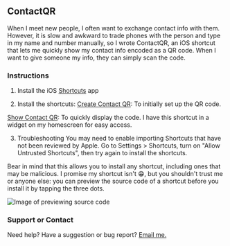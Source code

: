 ## ContactQR

When I meet new people, I often want to exchange contact info with them. However, it is slow and awkward to trade phones with the person and type in my name and number manually, so I wrote ContactQR, an iOS shortcut that lets me quickly show my contact info encoded as a QR code. When I want to give someone my info, they can simply scan the code.

### Instructions

1. Install the iOS [Shortcuts](https://apps.apple.com/us/app/shortcuts/id915249334) app

2. Install the shortcuts:
[Create Contact QR](https://www.icloud.com/shortcuts/343aa0b679994fd1b2a4acf2fd45cb64): To initially set up the QR code.

[Show Contact QR](https://www.icloud.com/shortcuts/f6dfb603dc544e6ba28da3dbe961c040): To quickly display the code. I have this shortcut in a widget on my homescreen for easy access.

3. Troubleshooting
You may need to enable importing Shortcuts that have not been reviewed by Apple. Go to Settings > Shortcuts, turn on "Allow Untrusted Shortcuts", then try again to install the shortcuts.

Bear in mind that this allows you to install any shortcut, including ones that may be malicious. I promise my shortcut isn't :grin:, but you shouldn't trust me or anyone else: you can preview the source code of a shortcut before you install it by tapping the three dots.

![Image of previewing source code](shortcut_preview.jpg)

### Support or Contact
Need help? Have a suggestion or bug report? [Email me.](mailto:44721499+hspil@users.noreply.github.com)
